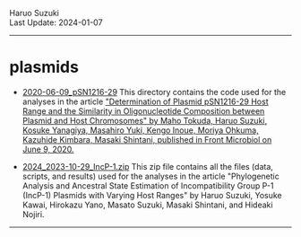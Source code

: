 Haruo Suzuki   
Last Update: 2024-01-07

----------

# plasmids

- [2020-06-09_pSN1216-29](https://github.com/haruosuz/plasmids/tree/master/2020-06-09_pSN1216-29)
This directory contains the code used for the analyses in the article ["Determination of Plasmid pSN1216-29 Host Range and the Similarity in Oligonucleotide Composition between Plasmid and Host Chromosomes" by Maho Tokuda, Haruo Suzuki, Kosuke Yanagiya, Masahiro Yuki, Kengo Inoue, Moriya Ohkuma, Kazuhide Kimbara, Masaki Shintani, published in Front Microbiol on June 9, 2020.](https://pubmed.ncbi.nlm.nih.gov/32582111/) 

- [2024_2023-10-29_IncP-1.zip](https://github.com/haruosuz/plasmids/blob/master/2024_2023-10-29_IncP-1.zip)
This zip file contains all the files (data, scripts, and results) used for the analyses in the article "Phylogenetic Analysis and Ancestral State Estimation of Incompatibility Group P-1 (IncP-1) Plasmids with Varying Host Ranges" by Haruo Suzuki, Yosuke Kawai, Hirokazu Yano, Masato Suzuki, Masaki Shintani, and Hideaki Nojiri.

----------


